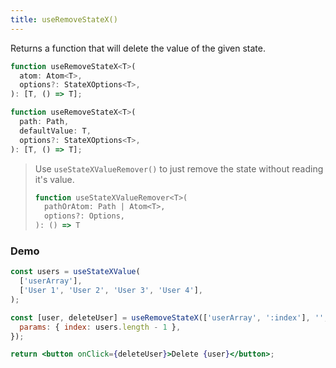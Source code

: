 ```yaml
---
title: useRemoveStateX()
---
```


Returns a function that will delete the value of the given state.

```jsx title="useRemoveStateX(atom)"
function useRemoveStateX<T>(
  atom: Atom<T>,
  options?: StateXOptions<T>,
): [T, () => T];
```

```jsx title="useRemoveStateX(path)"
function useRemoveStateX<T>(
  path: Path,
  defaultValue: T,
  options?: StateXOptions<T>,
): [T, () => T];
```

> Use `useStateXValueRemover()` to just remove the state without reading it's value.
>
> ```jsx
> function useStateXValueRemover<T>(
>   pathOrAtom: Path | Atom<T>,
>   options?: Options,
> ): () => T
> ```

### Demo

```jsx live
const users = useStateXValue(
  ['userArray'],
  ['User 1', 'User 2', 'User 3', 'User 4'],
);

const [user, deleteUser] = useRemoveStateX(['userArray', ':index'], '', {
  params: { index: users.length - 1 },
});

return <button onClick={deleteUser}>Delete {user}</button>;
```

